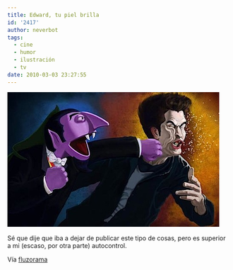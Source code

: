 ```yaml
---
title: Edward, tu piel brilla
id: '2417'
author: neverbot
tags:
  - cine
  - humor
  - ilustración
  - tv
date: 2010-03-03 23:27:55
---
```


![201003032327.jpg](./edward-tu-piel-brilla/201003032327.jpg)

Sé que dije que iba a dejar de publicar este tipo de cosas, pero es superior a mi (escaso, por otra parte) autocontrol.

Vía [fluzorama](http://fluzo.tumblr.com/post/422571575/dracovsedward)
